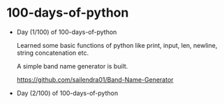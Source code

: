 # 100-days-of-python

- Day (1/100) of 100-days-of-python
   
   Learned some basic functions of python like print, input, len, newline, string concatenation etc.
   
   A simple band name generator is built.
   
   https://github.com/sailendra01/Band-Name-Generator
   
- Day (2/100) of 100-days-of-python
   
